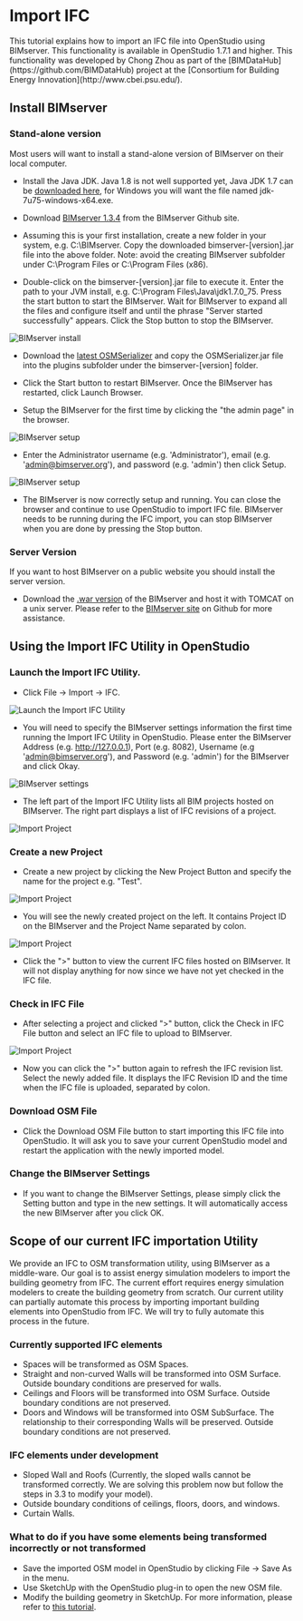 <h1>Import IFC</h1>
This tutorial explains how to import an IFC file into OpenStudio using BIMserver.  This functionality is available in OpenStudio 1.7.1 and higher.  This functionality was developed by Chong Zhou as part of the [BIMDataHub](https://github.com/BIMDataHub) project at the [Consortium for Building Energy Innovation](http://www.cbei.psu.edu/).

## Install BIMserver

### Stand-alone version

Most users will want to install a stand-alone version of BIMserver on their local computer.

- Install the Java JDK. Java 1.8 is not well supported yet, Java JDK 1.7 can be [downloaded here](http://www.oracle.com/technetwork/java/javase/downloads/jdk7-downloads-1880260.html), for Windows you will want the file named jdk-7u75-windows-x64.exe.

- Download [BIMserver 1.3.4](https://github.com/opensourceBIM/BIMserver/releases/download/1.3.4-FINAL-2014-10-17/bimserver-1.3.4-FINAL-2014-10-17.jar) from the BIMserver Github site.

- Assuming this is your first installation, create a new folder in your system, e.g. C:\BIMserver. Copy the downloaded bimserver-[version].jar file into the above folder. Note: avoid the creating BIMserver subfolder under C:\Program Files or C:\Program Files (x86).

- Double-click on the bimserver-[version].jar file to execute it. Enter the path to your JVM install, e.g. C:\Program Files\Java\jdk1.7.0_75.  Press the start button to start the BIMserver. Wait for BIMserver to expand all the files and configure itself and until the phrase "Server started successfully" appears. Click the Stop button to stop the BIMserver.

![BIMserver install](img/ifcimport/ifcimport1.jpg)

- Download the [latest OSMSerializer](https://github.com/BIMDataHub/OsmSerializer/releases) and copy the OSMSerializer.jar file into the plugins subfolder under the bimserver-[version] folder.

- Click the Start button to restart BIMserver. Once the BIMserver has restarted, click Launch Browser.

- Setup the BIMserver for the first time by clicking the "the admin page" in the browser.

![BIMserver setup](img/ifcimport/ifcimport2.jpg)

- Enter the Administrator username (e.g. 'Administrator'), email (e.g. 'admin@bimserver.org'), and password (e.g. 'admin') then click Setup.

![BIMserver setup](img/ifcimport/ifcimport3.jpg)

- The BIMserver is now correctly setup and running. You can close the browser and continue to use OpenStudio to import IFC file.  BIMserver needs to be running during the IFC import, you can stop BIMserver when you are done by pressing the Stop button.

### Server Version

If you want to host BIMserver on a public website you should install the server version.

- Download the [.war version](https://github.com/opensourceBIM/BIMserver/releases/download/1.3.4-FINAL-2014-10-17/bimserver-1.3.4-FINAL-2014-10-17.war) of the BIMserver and host it with TOMCAT on a unix server. Please refer to the [BIMserver site](https://github.com/opensourceBIM/BIMserver/wiki) on Github for more assistance.

## Using the Import IFC Utility in OpenStudio

### Launch the Import IFC Utility.
- Click File -> Import -> IFC.

![Launch the Import IFC Utility](img/ifcimport/ifcimport4.jpg)

- You will need to specify the BIMserver settings information the first time running the Import IFC Utility in OpenStudio. Please enter the BIMserver Address (e.g. http://127.0.0.1), Port (e.g. 8082), Username (e.g 'admin@bimserver.org'), and Password (e.g. 'admin') for the BIMserver and click Okay.

![BIMserver settings](img/ifcimport/ifcimport5.jpg)

- The left part of the Import IFC Utility lists all BIM projects hosted on BIMserver. The right part displays a list of IFC revisions of a project.

![Import Project](img/ifcimport/ifcimport6.jpg)

### Create a new Project
- Create a new project by clicking the New Project Button and specify the name for the project e.g. "Test".

![Import Project](img/ifcimport/ifcimport7.jpg)

- You will see the newly created project on the left. It contains Project ID on the BIMserver and the Project Name separated by colon.

![Import Project](img/ifcimport/ifcimport8.jpg)

- Click the ">" button to view the current IFC files hosted on BIMserver. It will not display anything for now since we have not yet checked in the IFC file.

### Check in IFC File
- After selecting a project and clicked ">" button, click the Check in IFC File button and select an IFC file to upload to BIMserver.

![Import Project](img/ifcimport/ifcimport9.jpg)

- Now you can click the ">" button again to refresh the IFC revision list. Select the newly added file. It displays the IFC Revision ID and the time when the IFC file is uploaded, separated by colon.

### Download OSM File
- Click the Download OSM File button to start importing this IFC file into OpenStudio. It will ask you to save your current OpenStudio model and restart the application with the newly imported model.

### Change the BIMserver Settings
- If you want to change the BIMserver Settings, please simply click the Setting button and type in the new settings. It will automatically access the new BIMserver after you click OK.

## Scope of our current IFC importation Utility

We provide an IFC to OSM transformation utility, using BIMserver as a middle-ware. Our goal is to assist energy simulation modelers to import the building geometry from IFC. The current effort requires energy simulation modelers to create the building geometry from scratch. Our current utility can partially automate this process by importing important building elements into OpenStudio from IFC. We will try to fully automate this process in the future.

### Currently supported IFC elements
- Spaces will be transformed as OSM Spaces.
- Straight and non-curved Walls will be transformed into OSM Surface. Outside boundary conditions are preserved for walls.
- Ceilings and Floors will be transformed into OSM Surface. Outside boundary conditions are not preserved.
- Doors and Windows will be transformed into OSM SubSurface. The relationship to their corresponding Walls will be preserved. Outside boundary conditions are not preserved.

### IFC elements under development
- Sloped Wall and Roofs (Currently, the sloped walls cannot be transformed correctly. We are solving this problem now but follow the steps in 3.3 to modify your model).
- Outside boundary conditions of ceilings, floors, doors, and windows.
- Curtain Walls.

### What to do if you have some elements being transformed incorrectly or not transformed
- Save the imported OSM model in OpenStudio by clicking File -> Save As in the menu.
- Use SketchUp with the OpenStudio plug-in to open the new OSM file.
- Modify the building geometry in SketchUp. For more information, please refer to [this tutorial](http://nrel.github.io/OpenStudio-user-documentation/getting_started/getting_started/#installation-instructions).


